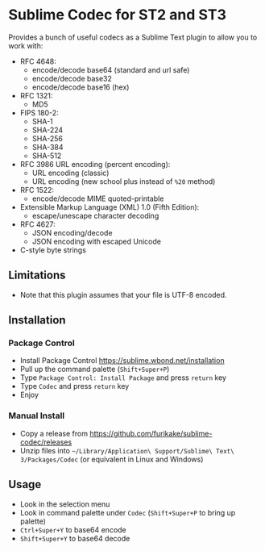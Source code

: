 # Sublime Codec for ST2 and ST3
Provides a bunch of useful codecs as a Sublime Text plugin to allow you to work with:
- RFC 4648:
    - encode/decode base64 (standard and url safe)
    - encode/decode base32
    - encode/decode base16 (hex)
- RFC 1321:
    - MD5
- FIPS 180-2:
    - SHA-1
    - SHA-224
    - SHA-256
    - SHA-384
    - SHA-512
- RFC 3986 URL encoding (percent encoding):
    - URL encoding (classic)
    - URL encoding (new school plus instead of ```%20``` method)
- RFC 1522:
    - encode/decode MIME quoted-printable
- Extensible Markup Language (XML) 1.0 (Fifth Edition):
    - escape/unescape character decoding
- RFC 4627:
    - JSON encoding/decode
    - JSON encoding with escaped Unicode
- C-style byte strings

## Limitations
- Note that this plugin assumes that your file is UTF-8 encoded.

## Installation

### Package Control
- Install Package Control https://sublime.wbond.net/installation
- Pull up the command palette (```Shift+Super+P```)
- Type `Package Control: Install Package` and press `return` key
- Type `Codec` and press `return` key
- Enjoy

### Manual Install
- Copy a release from https://github.com/furikake/sublime-codec/releases
- Unzip files into `~/Library/Application\ Support/Sublime\ Text\ 3/Packages/Codec` (or equivalent in Linux and Windows)

## Usage
- Look in the selection menu
- Look in command palette under `Codec` (```Shift+Super+P``` to bring up palette)
- ```Ctrl+Super+Y``` to base64 encode
- ```Shift+Super+Y``` to base64 decode
